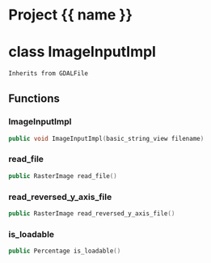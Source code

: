 <script setup>
import {useRoute} from 'vitepress'
const {path} = useRoute()
const tokens = path.split('/')
const words = tokens[2].split('-');
for (let i = 0; i < words.length; i++) {
    words[i] = words[i].charAt(0).toUpperCase() + words[i].slice(1);
    words[i] = words[i].replace('geode', 'Geode')
}
const name = words.join('-');
</script>
# Project {{ name }}

# class ImageInputImpl


```cpp
Inherits from GDALFile
```



## Functions

### ImageInputImpl

```cpp
public void ImageInputImpl(basic_string_view filename)
```


### read_file

```cpp
public RasterImage read_file()
```


### read_reversed_y_axis_file

```cpp
public RasterImage read_reversed_y_axis_file()
```


### is_loadable

```cpp
public Percentage is_loadable()
```




